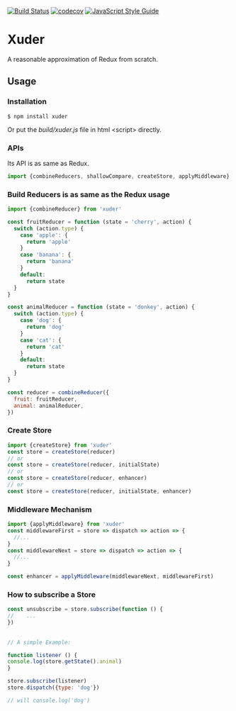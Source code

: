 [![Build Status](https://travis-ci.org/chenzhihao/Xuder.svg?branch=master)](https://travis-ci.org/chenzhihao/Xuder)
[![codecov](https://codecov.io/gh/chenzhihao/Xuder/branch/master/graph/badge.svg)](https://codecov.io/gh/chenzhihao/Xuder)
[![JavaScript Style Guide](https://cdn.rawgit.com/feross/standard/master/badge.svg)](https://github.com/feross/standard) 

# Xuder
A reasonable approximation of Redux from scratch.

## Usage

### Installation
```
$ npm install xuder
```
Or put the <i>build/xuder.js</i> file in html \<script> directly.


### APIs
Its API is as same as Redux.
```javascript
import {combineReducers, shallowCompare, createStore, applyMiddleware} from 'xuder'
```

### Build Reducers is as same as the Redux usage
```javascript
import {combineReducer} from 'xuder'

const fruitReducer = function (state = 'cherry', action) {
  switch (action.type) {
    case 'apple': {
      return 'apple'
    }
    case 'banana': {
      return 'banana'
    }
    default:
      return state
  }
}

const animalReducer = function (state = 'donkey', action) {
  switch (action.type) {
    case 'dog': {
      return 'dog'
    }
    case 'cat': {
      return 'cat'
    }
    default:
      return state
  }
}

const reducer = combineReducer({
  fruit: fruitReducer,
  animal: animalReducer,
})
```

### Create Store
```javascript
import {createStore} from 'xuder'
const store = createStore(reducer)
// or
const store = createStore(reducer, initialState)
// or
const store = createStore(reducer, enhancer)
// or
const store = createStore(reducer, initialState, enhancer)

```

### Middleware Mechanism
```javascript
import {applyMiddleware} from 'xuder'
const middlewareFirst = store => dispatch => action => {
  //...
}
const middlewareNext = store => dispatch => action => {
  //...
}

const enhancer = applyMiddleware(middlewareNext, middlewareFirst)
```


### How to subscribe a Store

```javascript
const unsubscribe = store.subscribe(function () {
//    ...
})
  
  
// A simple Example:

function listener () {
console.log(store.getState().animal)
}

store.subscribe(listener)
store.dispatch({type: 'dog'})

// will console.log('dog')
```
